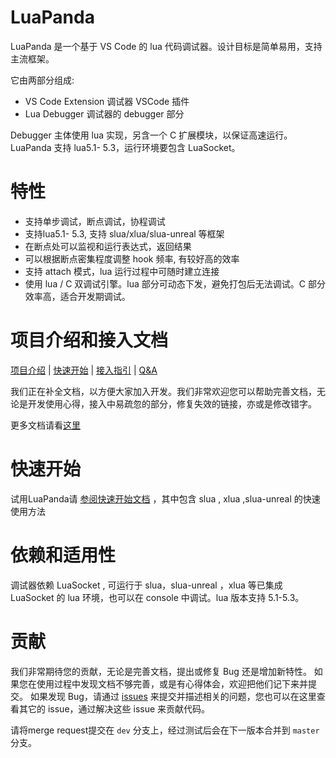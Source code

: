 # LuaPanda

LuaPanda 是一个基于 VS Code 的 lua 代码调试器。设计目标是简单易用，支持主流框架。

它由两部分组成:

- VS Code Extension  调试器 VSCode 插件
- Lua Debugger  调试器的 debugger 部分

Debugger 主体使用 lua 实现，另含一个 C 扩展模块，以保证高速运行。
LuaPanda 支持 lua5.1- 5.3，运行环境要包含 LuaSocket。



# 特性

+ 支持单步调试，断点调试，协程调试
+ 支持lua5.1- 5.3, 支持 slua/xlua/slua-unreal 等框架
+ 在断点处可以监视和运行表达式，返回结果
+ 可以根据断点密集程度调整 hook 频率, 有较好高的效率
+ 支持 attach 模式，lua 运行过程中可随时建立连接
+ 使用 lua / C 双调试引擎。lua 部分可动态下发，避免打包后无法调试。C 部分效率高，适合开发期调试。



# 项目介绍和接入文档

[项目介绍](./Docs/Manual/feature-introduction.md)	| [快速开始](./Docs/Manual/quick-use.md) | [接入指引](./Docs/Manual/access-guidelines.md) | [Q&A](./Docs/Manual/QA.md) 

我们正在补全文档，以方便大家加入开发。我们非常欢迎您可以帮助完善文档，无论是开发使用心得，接入中易疏忽的部分，修复失效的链接，亦或是修改错字。

更多文档请看[这里](./Docs/README.md)






# 快速开始

试用LuaPanda请 [参阅快速开始文档](./Docs/Manual/quick-use.md) ，其中包含 slua , xlua ,slua-unreal 的快速使用方法



# 依赖和适用性

调试器依赖 LuaSocket , 可运行于 slua，slua-unreal ，xlua 等已集成 LuaSocket 的 lua 环境，也可以在 console 中调试。lua 版本支持 5.1-5.3。



# 贡献

我们非常期待您的贡献，无论是完善文档，提出或修复 Bug 还是增加新特性。
如果您在使用过程中发现文档不够完善，或是有心得体会，欢迎把他们记下来并提交。
如果发现 Bug，请通过 [issues](https://github.com/Tencent/LuaPanda/issues) 来提交并描述相关的问题，您也可以在这里查看其它的 issue，通过解决这些 issue 来贡献代码。

请将merge request提交在 `dev` 分支上，经过测试后会在下一版本合并到 `master` 分支。
